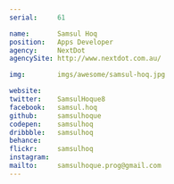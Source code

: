 ```yaml
---
serial:     61

name:       Samsul Hoq
position:   Apps Developer
agency:     NextDot
agencySite: http://www.nextdot.com.au/

img:        imgs/awesome/samsul-hoq.jpg

website:    
twitter:    SamsulHoque8
facebook:   samsul.hoq
github:     samsulhoque
codepen:    samsulhoq
dribbble:   samsulhoq
behance:    
flickr:     samsulhoq
instagram:  
mailto:     samsulhoque.prog@gmail.com
---
```

